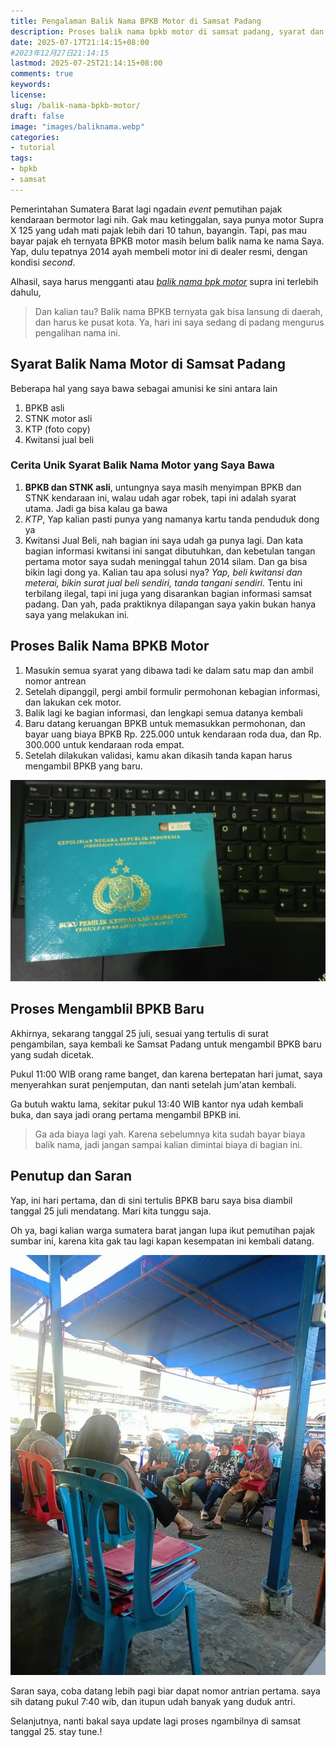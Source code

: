 ```yaml
---
title: Pengalaman Balik Nama BPKB Motor di Samsat Padang
description: Proses balik nama bpkb motor di samsat padang, syarat dan biaya nya. Balik nama motor supra x saat event pemutihan
date: 2025-07-17T21:14:15+08:00 
#2023年12月27日21:14:15
lastmod: 2025-07-25T21:14:15+08:00 
comments: true
keywords: 
license: 
slug: /balik-nama-bpkb-motor/
draft: false 
image: "images/baliknama.webp"
categories:
- tutorial
tags:
- bpkb
- samsat
---
```

Pemerintahan Sumatera Barat lagi ngadain *event* pemutihan pajak kendaraan bermotor lagi nih. Gak mau ketinggalan, saya punya motor Supra X 125 yang udah mati pajak lebih dari 10 tahun, bayangin. Tapi, pas mau bayar pajak eh ternyata BPKB motor masih belum balik nama ke nama Saya. Yap, dulu tepatnya 2014 ayah membeli motor ini di dealer resmi, dengan kondisi *second*. 

Alhasil, saya harus mengganti atau *[balik nama bpk motor](/balik-nama-bpkb-motor/)* supra ini terlebih dahulu, 

>Dan kalian tau? Balik nama BPKB ternyata gak bisa lansung di daerah, dan harus ke pusat kota. Ya, hari ini saya sedang di padang mengurus pengalihan nama ini.

## Syarat Balik Nama Motor di Samsat Padang
Beberapa hal yang saya bawa sebagai amunisi ke sini antara lain
1. BPKB asli
2. STNK motor asli
3. KTP (foto copy)
4. Kwitansi jual beli

### Cerita Unik Syarat Balik Nama Motor yang Saya Bawa
1. **BPKB dan STNK asli**, untungnya saya masih menyimpan BPKB dan STNK kendaraan ini, walau udah agar robek, tapi ini adalah syarat utama. Jadi ga bisa kalau ga bawa
2. *KTP*, Yap kalian pasti punya yang namanya kartu tanda penduduk dong ya
3. Kwitansi Jual Beli, nah bagian ini saya udah ga punya lagi. Dan kata bagian informasi kwitansi ini sangat dibutuhkan, dan kebetulan tangan pertama motor saya sudah meninggal tahun 2014 silam. Dan ga bisa bikin lagi dong ya. Kalian tau apa solusi nya? *Yap, beli kwitansi dan meterai, bikin surat jual beli sendiri, tanda tangani sendiri.* Tentu ini terbilang ilegal, tapi ini juga yang disarankan bagian informasi samsat padang. Dan yah, pada praktiknya dilapangan saya yakin bukan hanya saya yang melakukan ini.


## Proses Balik Nama BPKB Motor
1. Masukin semua syarat yang dibawa tadi ke dalam satu map dan ambil nomor antrean
2. Setelah dipanggil, pergi ambil formulir permohonan kebagian informasi, dan lakukan cek motor.
3. Balik lagi ke bagian informasi, dan lengkapi semua datanya kembali
4. Baru datang keruangan BPKB untuk memasukkan permohonan, dan bayar uang biaya BPKB Rp. 225.000 untuk kendaraan roda dua, dan Rp. 300.000 untuk kendaraan roda empat. 
5. Setelah dilakukan validasi, kamu akan dikasih tanda kapan harus mengambil BPKB yang baru.

![proses balik nama bpkb sumbar](images/bpkb.webp)
## Proses Mengamblil BPKB Baru
Akhirnya, sekarang tanggal 25 juli, sesuai yang tertulis di surat pengambilan, saya kembali ke Samsat Padang untuk mengambil BPKB baru yang sudah dicetak.

Pukul 11:00 WIB orang rame banget, dan karena bertepatan hari jumat, saya menyerahkan surat penjemputan, dan nanti setelah jum'atan kembali.

Ga butuh waktu lama, sekitar pukul 13:40 WIB kantor nya udah kembali buka, dan saya jadi orang pertama mengambil BPKB ini.

>Ga ada biaya lagi yah. Karena sebelumnya kita sudah bayar biaya balik nama, jadi jangan sampai kalian dimintai biaya di bagian ini.

## Penutup dan Saran
Yap, ini hari pertama, dan di sini tertulis BPKB baru saya bisa diambil tanggal 25 juli mendatang. Mari kita tunggu saja.

Oh ya, bagi kalian warga sumatera barat jangan lupa ikut pemutihan pajak sumbar ini, karena kita gak tau lagi kapan kesempatan ini kembali datang. 

![antrian bpkb](images/antrian.webp) 

Saran saya, coba datang lebih pagi biar dapat nomor antrian pertama. saya sih datang pukul 7:40 wib, dan itupun udah banyak yang duduk antri. 

Selanjutnya, nanti bakal saya update lagi proses ngambilnya di samsat tanggal 25. stay tune.!